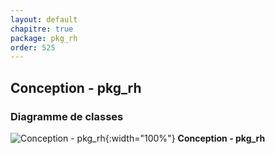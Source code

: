 ```yaml
---
layout: default
chapitre: true
package: pkg_rh
order: 525
---
```


## Conception - pkg_rh

### Diagramme de classes 

![Conception - pkg_rh ](/soli-lms/diagrammes/pkg_rh/classes_pkg_rh.svg){:width="100%"}
**Conception - pkg_rh**